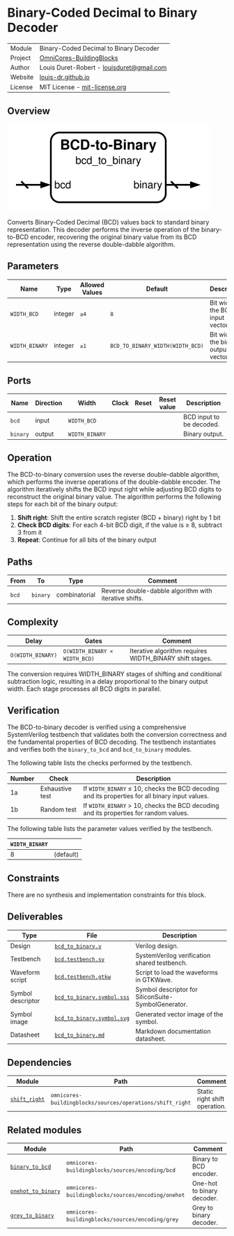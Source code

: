 # Binary-Coded Decimal to Binary Decoder

|         |                                                                                  |
| ------- | -------------------------------------------------------------------------------- |
| Module  | Binary-Coded Decimal to Binary Decoder                                           |
| Project | [OmniCores-BuildingBlocks](https://github.com/Louis-DR/OmniCores-BuildingBlocks) |
| Author  | Louis Duret-Robert - [louisduret@gmail.com](mailto:louisduret@gmail.com)         |
| Website | [louis-dr.github.io](https://louis-dr.github.io)                                 |
| License | MIT License - [mit-license.org](https://mit-license.org)                         |

## Overview

![bcd_to_binary](bcd_to_binary.symbol.svg)

Converts Binary-Coded Decimal (BCD) values back to standard binary representation. This decoder performs the inverse operation of the binary-to-BCD encoder, recovering the original binary value from its BCD representation using the reverse double-dabble algorithm.

## Parameters

| Name           | Type    | Allowed Values | Default                          | Description                            |
| -------------- | ------- | -------------- | -------------------------------- | -------------------------------------- |
| `WIDTH_BCD`    | integer | `≥4`           | `8`                              | Bit width of the BCD input vector.     |
| `WIDTH_BINARY` | integer | `≥1`           | `BCD_TO_BINARY_WIDTH(WIDTH_BCD)` | Bit width of the binary output vector. |

## Ports

| Name     | Direction | Width          | Clock | Reset | Reset value | Description              |
| -------- | --------- | -------------- | ----- | ----- | ----------- | ------------------------ |
| `bcd`    | input     | `WIDTH_BCD`    |       |       |             | BCD input to be decoded. |
| `binary` | output    | `WIDTH_BINARY` |       |       |             | Binary output.           |

## Operation

The BCD-to-binary conversion uses the reverse double-dabble algorithm, which performs the inverse operations of the double-dabble encoder. The algorithm iteratively shifts the BCD input right while adjusting BCD digits to reconstruct the original binary value. The algorithm performs the following steps for each bit of the binary output:

1. **Shift right**: Shift the entire scratch register (BCD + binary) right by 1 bit
2. **Check BCD digits**: For each 4-bit BCD digit, if the value is ≥ 8, subtract 3 from it
3. **Repeat**: Continue for all bits of the binary output

## Paths

| From  | To       | Type          | Comment                                                |
| ----- | -------- | ------------- | ------------------------------------------------------ |
| `bcd` | `binary` | combinatorial | Reverse double-dabble algorithm with iterative shifts. |

## Complexity

| Delay             | Gates                         | Comment                                                 |
| ----------------- | ----------------------------- | ------------------------------------------------------- |
| `O(WIDTH_BINARY)` | `O(WIDTH_BINARY × WIDTH_BCD)` | Iterative algorithm requires WIDTH_BINARY shift stages. |

The conversion requires WIDTH_BINARY stages of shifting and conditional subtraction logic, resulting in a delay proportional to the binary output width. Each stage processes all BCD digits in parallel.

## Verification

The BCD-to-binary decoder is verified using a comprehensive SystemVerilog testbench that validates both the conversion correctness and the fundamental properties of BCD decoding. The testbench instantiates and verifies both the `binary_to_bcd` and `bcd_to_binary` modules.

The following table lists the checks performed by the testbench.

| Number | Check           | Description                                                                                     |
| ------ | --------------- | ----------------------------------------------------------------------------------------------- |
| 1a     | Exhaustive test | If `WIDTH_BINARY` ≤ 10, checks the BCD decoding and its properties for all binary input values. |
| 1b     | Random test     | If `WIDTH_BINARY` > 10, checks the BCD decoding and its properties for random values.           |

The following table lists the parameter values verified by the testbench.

| `WIDTH_BINARY` |           |
| -------------- | --------- |
| 8              | (default) |

## Constraints

There are no synthesis and implementation constraints for this block.

## Deliverables

| Type              | File                                                   | Description                                         |
| ----------------- | ------------------------------------------------------ | --------------------------------------------------- |
| Design            | [`bcd_to_binary.v`](bcd_to_binary.v)                   | Verilog design.                                     |
| Testbench         | [`bcd.testbench.sv`](bcd.testbench.sv)                 | SystemVerilog verification shared testbench.        |
| Waveform script   | [`bcd.testbench.gtkw`](bcd.testbench.gtkw)             | Script to load the waveforms in GTKWave.            |
| Symbol descriptor | [`bcd_to_binary.symbol.sss`](bcd_to_binary.symbol.sss) | Symbol descriptor for SiliconSuite-SymbolGenerator. |
| Symbol image      | [`bcd_to_binary.symbol.svg`](bcd_to_binary.symbol.svg) | Generated vector image of the symbol.               |
| Datasheet         | [`bcd_to_binary.md`](bcd_to_binary.md)                 | Markdown documentation datasheet.                   |

## Dependencies

| Module                                                       | Path                                                      | Comment                       |
| ------------------------------------------------------------ | --------------------------------------------------------- | ----------------------------- |
| [`shift_right`](../../operations/shift_right/shift_right.md) | `omnicores-buildingblocks/sources/operations/shift_right` | Static right shift operation. |

## Related modules

| Module                                              | Path                                               | Comment                    |
| --------------------------------------------------- | -------------------------------------------------- | -------------------------- |
| [`binary_to_bcd`](binary_to_bcd.md)                 | `omnicores-buildingblocks/sources/encoding/bcd`    | Binary to BCD encoder.     |
| [`onehot_to_binary`](../onehot/onehot_to_binary.md) | `omnicores-buildingblocks/sources/encoding/onehot` | One-hot to binary decoder. |
| [`grey_to_binary`](../grey/grey_to_binary.md)       | `omnicores-buildingblocks/sources/encoding/grey`   | Grey to binary decoder.    |
